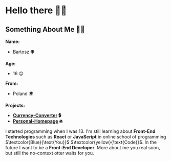 # Hello there 👋😀

## Something About Me 🧙‍♂️

**Name:**
- Bartosz 👽

**Age:**
- 16 😊

**From:**
- Poland 🌍

**Projects:**
- **[Currency-Converter](https://siedemus.github.io/Currency-Converter/) 💲**
- **[Personal-Homepage](https://siedemus.github.io/Personal-Homepage/) 🔥**

I started programming when I was 13. I'm still learning about 
**Front-End Technologies** such as **React** or **JavaScript** in online school of programming $\textcolor{Blue}{\text{You}}$ $\textcolor{yellow}{\text{Code}}$.
In the future I want to be a **Front-End Developer**.
More about me you real soon, but still the no-context otter waits for you.
